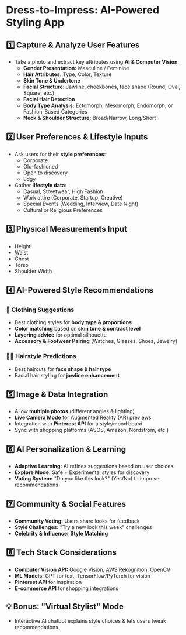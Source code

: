 # Dress-to-Impress: AI-Powered Styling App

## **1️⃣ Capture & Analyze User Features**
- Take a photo and extract key attributes using **AI & Computer Vision**:
  - **Gender Presentation:** Masculine / Feminine
  - **Hair Attributes:** Type, Color, Texture
  - **Skin Tone & Undertone**
  - **Facial Structure:** Jawline, cheekbones, face shape (Round, Oval, Square, etc.)
  - **Facial Hair Detection**
  - **Body Type Analysis:** Ectomorph, Mesomorph, Endomorph, or Fashion-Based Categories
  - **Neck & Shoulder Structure:** Broad/Narrow, Long/Short

## **2️⃣ User Preferences & Lifestyle Inputs**
- Ask users for their **style preferences**:
  - Corporate
  - Old-fashioned
  - Open to discovery
  - Edgy
- Gather **lifestyle data**:
  - Casual, Streetwear, High Fashion
  - Work attire (Corporate, Startup, Creative)
  - Special Events (Wedding, Interview, Date Night)
  - Cultural or Religious Preferences

## **3️⃣ Physical Measurements Input**
- Height
- Waist
- Chest
- Torso
- Shoulder Width

## **4️⃣ AI-Powered Style Recommendations**
### **👕 Clothing Suggestions**
- Best clothing styles for **body type & proportions**
- **Color matching** based on **skin tone & contrast level**
- **Layering advice** for optimal silhouette
- **Accessory & Footwear Pairing** (Watches, Glasses, Shoes, Jewelry)

### **💇‍♂️ Hairstyle Predictions**
- Best haircuts for **face shape & hair type**
- Facial hair styling for **jawline enhancement**

## **5️⃣ Image & Data Integration**
- Allow **multiple photos** (different angles & lighting)
- **Live Camera Mode** for Augmented Reality (AR) previews
- Integration with **Pinterest API** for a style/mood board
- Sync with shopping platforms (ASOS, Amazon, Nordstrom, etc.)

## **6️⃣ AI Personalization & Learning**
- **Adaptive Learning:** AI refines suggestions based on user choices
- **Explore Mode:** Safe + Experimental styles for discovery
- **Voting System:** "Do you like this look?" (Yes/No) to improve recommendations

## **7️⃣ Community & Social Features**
- **Community Voting:** Users share looks for feedback
- **Style Challenges:** "Try a new look this week" challenges
- **Celebrity & Influencer Style Matching**

## **8️⃣ Tech Stack Considerations**
- **Computer Vision API:** Google Vision, AWS Rekognition, OpenCV
- **ML Models:** GPT for text, TensorFlow/PyTorch for vision
- **Pinterest API** for inspiration
- **E-commerce API** for shopping integrations

## **💡 Bonus: "Virtual Stylist" Mode**
- Interactive AI chatbot explains style choices & lets users tweak recommendations.
